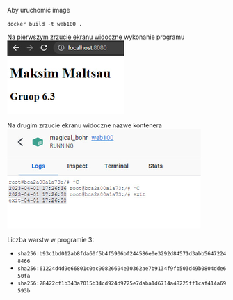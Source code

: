 Aby uruchomić image

`docker build -t web100 .`

Na pierwszym zrzucie ekranu widoczne wykonanie programu  
![num1](/screenshots/1.jpg)  


Na drugim zrzucie ekranu widoczne nazwe kontenera   
![num1](/screenshots/2.jpg)  
   


Liczba warstw w programie 3:
*   `sha256:b93c1bd012ab8fda60f5b4f5906bf244586e0e3292d84571d3abb56472248466`
*   `sha256:61224d4d9e66801c0ac90826694e30362ae7b9134f9fb503d49b0804dde650fa`
*   `sha256:28422cf1b343a7015b34cd924d9725e7daba1d6714a48225ff1caf414a69593b`

